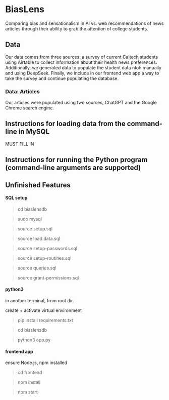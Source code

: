 # BiasLens
Comparing bias and sensationalism in AI vs. web recommendations of news articles through their ability to grab the attention of college students.


## Data
Our data comes from three sources: a survey of current Caltech students using Airtable to collect information about their health news preferences. Additionally, we generated data to populate the student data ntoh manually and using DeepSeek. Finally, we include in our frontend web app a way to take the survey and continue populating the database. 

### Data: Articles
Our articles were populated using two sources, ChatGPT and the Google Chrome search engine. 


## Instructions for loading data from the command-line in MySQL
MUST FILL IN 

## Instructions for running the Python program (command-line arguments are supported)

## Unfinished Features


#### SQL setup

> cd biaslensdb

> sudo mysql

> source setup.sql

> source load.data.sql

> source setup-passwords.sql

> source setup-routines.sql

> source queries.sql 

> source grant-permissions.sql

#### python3
in another terminal, from root dir.

create + activate virtual environment

> pip install requirements.txt

> cd biaslensdb

> python3 app.py


#### frontend app
ensure Node.js, npm installed
> cd frontend

> npm install

> npm start

